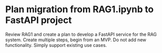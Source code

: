 # Plan migration from RAG1.ipynb to FastAPI project

Review RAG1 and create a plan to develop a FastAPI service for the RAG system. Create multiple steps, begin from an MVP. Do not add new functionality. Simply support existing use cases.
